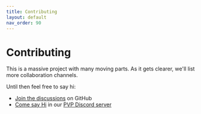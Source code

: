 ```yaml
---
title: Contributing
layout: default
nav_order: 90
---
```

# Contributing

This is a massive project with many moving parts. As it gets clearer, we'll list more collaboration channels.

Until then feel free to say hi:

* [Join the discussions](https://github.com/dlucian/pvp/discussions) on GitHub
* [Come say Hi](https://discord.gg/X88sjgga) in our [PVP Discord server](https://discord.gg/X88sjgga)
